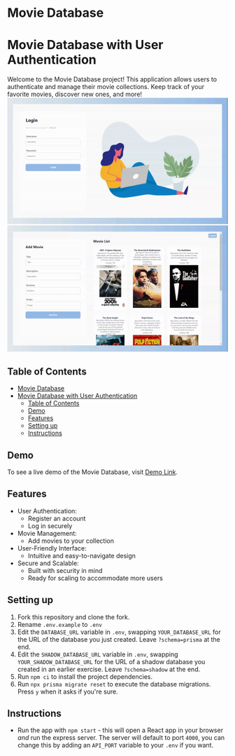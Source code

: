 # Movie Database

# Movie Database with User Authentication

Welcome to the Movie Database project! This application allows users to authenticate and manage their movie collections. Keep track of your favorite movies, discover new ones, and more!
![Login](https://github.com/carolarruda/movieDb/blob/main/src/gifs/login.gif?raw=true)
![addMovie](https://github.com/carolarruda/movieDb/blob/main/src/gifs/addMovie.gif?raw=true)

## Table of Contents
- [Movie Database](#movie-database)
- [Movie Database with User Authentication](#movie-database-with-user-authentication)
  - [Table of Contents](#table-of-contents)
  - [Demo](#demo)
  - [Features](#features)
  - [Setting up](#setting-up)
  - [Instructions](#instructions)

## Demo

To see a live demo of the Movie Database, visit [Demo Link](#https://movie-db-seven-chi.vercel.app/).

## Features

- User Authentication:
  - Register an account
  - Log in securely
- Movie Management:
  - Add movies to your collection
- User-Friendly Interface:
  - Intuitive and easy-to-navigate design
- Secure and Scalable:
  - Built with security in mind
  - Ready for scaling to accommodate more users

## Setting up

1. Fork this repository and clone the fork.
2. Rename `.env.example` to `.env`
3. Edit the `DATABASE_URL` variable in `.env`, swapping `YOUR_DATABASE_URL` for the URL of the database you just created. Leave `?schema=prisma` at the end.
4. Edit the `SHADOW_DATABASE_URL` variable in `.env`, swapping `YOUR_SHADOW_DATABASE_URL` for the URL of a shadow database you created in an earlier exercise. Leave `?schema=shadow` at the end.
5. Run `npm ci` to install the project dependencies.
6. Run `npx prisma migrate reset` to execute the database migrations. Press `y` when it asks if you're sure.

## Instructions

- Run the app with `npm start` - this will open a React app in your browser *and* run the express server. The server will default to port `4000`, you can change this by adding an `API_PORT` variable to your `.env` if you want.
